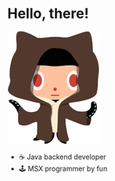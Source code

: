 # Hello, there!

![The git jedi](Jedi_git.png)

- ☕ Java backend developer
- 🕹️ MSX programmer by fun 
